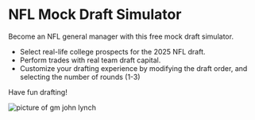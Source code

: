 
# NFL Mock Draft Simulator

Become an NFL general manager with this free mock draft simulator.

- Select real-life college prospects for the 2025 NFL draft.
- Perform trades with real team draft capital.
- Customize your drafting experience by modifying the draft order, and selecting the number of rounds (1-3)

Have fun drafting!

![picture of gm john lynch](https://static.clubs.nfl.com/image/private/t_editorial_landscape_12_desktop/49ers/wwlm3thdawdtzlpug98f)
